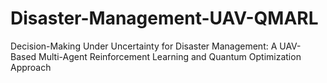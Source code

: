 # Disaster-Management-UAV-QMARL
Decision-Making Under Uncertainty for Disaster Management: A UAV-Based Multi-Agent Reinforcement Learning and Quantum Optimization Approach
